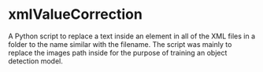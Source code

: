 # xmlValueCorrection

A Python script to replace a text inside an element in all of the XML files in a folder to the name similar with the filename. The script was mainly to replace the images path inside <filename></filename> for the purpose of training an object detection model.
